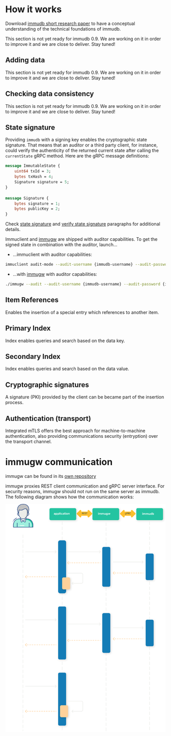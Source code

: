 # How it works

Download [immudb short research paper](https://codenotary.com/technologies/immudb/) to have a conceptual understanding of the technical foundations of immudb.

This section is not yet ready for immudb 0.9. We are working on it in order to improve it and we are close to deliver. Stay tuned!

## Adding data

This section is not yet ready for immudb 0.9. We are working on it in order to improve it and we are close to deliver. Stay tuned!

## Checking data consistency

This section is not yet ready for immudb 0.9. We are working on it in order to improve it and we are close to deliver. Stay tuned!

## State signature

Providing `immudb` with a signing key enables the cryptographic state signature.
That means that an auditor or a third party client, for instance, could verify the authenticity of the returned current state after calling the `currentState` gRPC method.
Here are the gRPC message definitions:
```proto
message ImmutableState {
	uint64 txId = 3;
	bytes txHash = 4;
	Signature signature = 5;
}

message Signature {
	bytes signature = 1;
	bytes publicKey = 2;
}
```
Check [state signature](/0.9.0/immudb/#state-signature) and [verify state signature](/0.9.0/sdks-api.html#verify-state-signature) paragraphs for additional details.

Immuclient and [immugw](https://github.com/codenotary/immugw) are shipped with auditor capabilities.
To get the signed state in combination with the auditor, launch...
* ...immuclient with auditor capabilities:
```bash
immuclient audit-mode --audit-username {immudb-username} --audit-password {immudb-pw} --audit-signature validate
```
* ...with [immugw](https://github.com/codenotary/immugw) with auditor capabilities:
```bash
./immugw --audit --audit-username {immudb-username} --audit-password {immudb-pw} --audit-signature validate
```

## Item References

Enables the insertion of a special entry which references to another item.

## Primary Index

Index enables queries and search based on the data key.

## Secondary Index

Index enables queries and search based on the data value.

## Cryptographic signatures

A signature (PKI) provided by the client can be became part of the insertion process.

## Authentication (transport)

Integrated mTLS offers the best approach for machine-to-machine authentication, also providing communications security (entryption) over the transport channel.

# immugw communication
immugw can be found in its [own repository](https://github.com/codenotary/immugw)

immugw proxies REST client communication and gRPC server interface. For security reasons, immugw should not run on the same server as immudb. The following diagram shows how the communication works:

![immugw communication explained](/diagram-immugw.svg)
